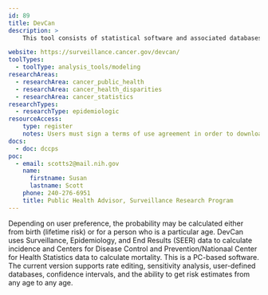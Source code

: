 ```yaml
---
id: 89
title: DevCan
description: >
    This tool consists of statistical software and associated databases that compute the probability of being diagnosed with or dying of cancer for a particular selected cancer site.

website: https://surveillance.cancer.gov/devcan/
toolTypes:
  - toolType: analysis_tools/modeling
researchAreas:
  - researchArea: cancer_public_health
  - researchArea: cancer_health_disparities
  - researchArea: cancer_statistics
researchTypes:
  - researchType: epidemiologic
resourceAccess:
    type: register
    notes: Users must sign a terms of use agreement in order to download the software.
docs:
  - doc: dccps
poc:
  - email: scotts2@mail.nih.gov
    name:
      firstname: Susan
      lastname: Scott
    phone: 240-276-6951
    title: Public Health Advisor, Surveillance Research Program
---
```

Depending on user preference, the probability may be calculated either from birth (lifetime risk) or for a person who is a particular age. DevCan uses Surveillance, Epidemiology, and End Results (SEER) data to calculate incidence and Centers for Disease Control and Prevention/Nationaal Center for Health Statistics data to calculate mortality. This is a PC-based software. The current version supports rate editing, sensitivity analysis, user-defined databases, confidence intervals, and the ability to get risk estimates from any age to any age.